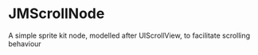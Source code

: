 # JMScrollNode
A simple sprite kit node, modelled after UIScrollView, to facilitate scrolling behaviour
